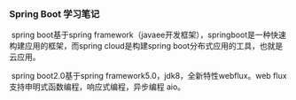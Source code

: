 ### Spring Boot 学习笔记

​	spring boot基于spring framework（javaee开发框架），springboot是一种快速构建应用的框架，而spring cloud是构建spring boot分布式应用的工具，也就是云应用。

​	spring boot2.0基于spring framework5.0，jdk8，全新特性webflux。web flux支持申明式函数编程，响应式编程，异步编程 aio。	